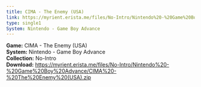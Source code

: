 ```yaml
---
title: CIMA - The Enemy (USA)
link: https://myrient.erista.me/files/No-Intro/Nintendo%20-%20Game%20Boy%20Advance/CIMA%20-%20The%20Enemy%20(USA).zip
type: single1
System: Nintendo - Game Boy Advance
---
```

<b>Game:</b> CIMA - The Enemy (USA)<br>
<b>System:</b> Nintendo - Game Boy Advance<br>
<b>Collection:</b> No-Intro<br>
<b>Download:</b> https://myrient.erista.me/files/No-Intro/Nintendo%20-%20Game%20Boy%20Advance/CIMA%20-%20The%20Enemy%20(USA).zip